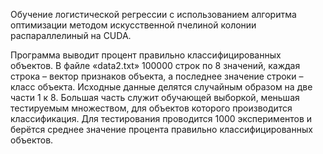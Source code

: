 Обучение логистической регрессии с использованием алгоритма оптимизации методом искусственной пчелиной колонии распараллелиный на CUDA.

Программа выводит процент правильно классифицированных объектов. В файле «data2.txt» 100000 строк по 8 значений,
каждая строка – вектор признаков объекта, а последнее значение строки – класс объекта. Исходные данные делятся случайным образом на две части 1
к 8. Большая часть служит обучающей выборкой, меньшая тестируемым множеством, для объектов которого производится классификация. Для
тестирования проводится 1000 экспериментов и берётся среднее значение процента правильно классифицированных объектов.
